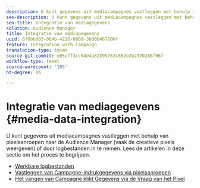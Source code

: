 ```yaml
---
description: U kunt gegevens uit mediacampagnes vastleggen met behulp van pixelaanroepen naar de Audience Manager (vaak de creatieve pixels weergeven) of door logbestanden in te nemen.
seo-description: U kunt gegevens uit mediacampagnes vastleggen met behulp van pixelaanroepen naar de Audience Manager (vaak de creatieve pixels weergeven) of door logbestanden in te nemen.
seo-title: Integratie van mediagegevens
solution: Audience Manager
title: Integratie van mediagegevens
uuid: 6f6bbd03-084b-4226-8809-3b00b467606f
feature: Integration with Campaign
translation-type: tm+mt
source-git-commit: e05eff3cc04e4a82399752c862e2b2370286f96f
workflow-type: tm+mt
source-wordcount: '105'
ht-degree: 0%

---
```



# Integratie van mediagegevens {#media-data-integration}

U kunt gegevens uit mediacampagnes vastleggen met behulp van pixelaanroepen naar de Audience Manager (vaak de creatieve pixels weergeven) of door logbestanden in te nemen. Lees de artikelen in deze sectie om het proces te begrijpen.

<!-- c_camp_data_int.xml -->

* [Werkbare logbestanden](/help/using/integration/media-data-integration/actionable-log-files.md)
* [Vastleggen van Campagne-indrukgegevens via pixelaanroepen](/help/using/integration/media-data-integration/impression-data-pixels.md)
* [Het vangen van Campagne klikt Gegevens via de Vraag van het Pixel](/help/using/integration/media-data-integration/click-data-pixels.md)